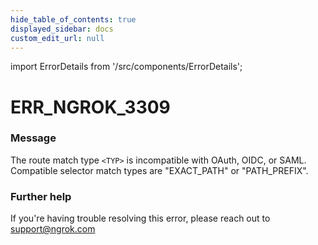 ```yaml
---
hide_table_of_contents: true
displayed_sidebar: docs
custom_edit_url: null
---
```


import ErrorDetails from '/src/components/ErrorDetails';

# ERR_NGROK_3309

### Message
The route match type ``<TYP>`` is incompatible with OAuth, OIDC, or SAML. Compatible selector match types are "EXACT_PATH" or "PATH_PREFIX".

### Further help
If you're having trouble resolving this error, please reach out to [support@ngrok.com](mailto:support@ngrok.com?subject=Help%20with%20ERR_NGROK_3309)

<ErrorDetails error='err_ngrok_3309' />
